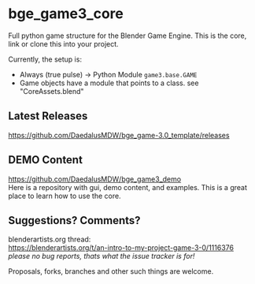 # bge_game3_core  
Full python game structure for the Blender Game Engine. This is the core, link or clone this into your project.  

Currently, the setup is:
- Always (true pulse) -> Python Module `game3.base.GAME`
- Game objects have a module that points to a class.  see "CoreAssets.blend"

## Latest Releases  
https://github.com/DaedalusMDW/bge_game-3.0_template/releases  


## DEMO Content  
https://github.com/DaedalusMDW/bge_game3_demo  
Here is a repository with gui, demo content, and examples. This is a great place to learn how to use the core.  

## Suggestions? Comments?  
blenderartists.org thread:  
https://blenderartists.org/t/an-intro-to-my-project-game-3-0/1116376  
*please no bug reports, thats what the issue tracker is for!*  

Proposals, forks, branches and other such things are welcome.  
